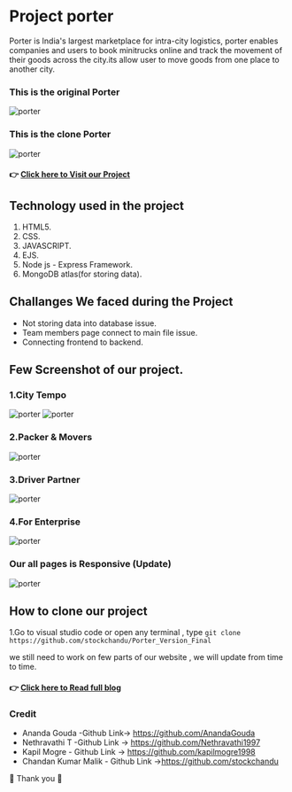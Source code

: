 # **Project porter**
Porter is India's largest marketplace for intra-city logistics, porter enables companies and users to book minitrucks online and track the movement of their goods across the city.its allow user to move goods from one place to another city.

### This is the original Porter
![porter](https://miro.medium.com/max/700/1*F45cDBJqqU_miKlDKc32Gw.png)

### This is the clone Porter
![porter](https://miro.medium.com/max/700/1*gfB8HQmKcmBN1hAiJrPS-A.png)


#### 👉 [ Click here to Visit our Project](https://project-porter.herokuapp.com/)


## Technology used in the project
1. HTML5.
2. CSS.
3. JAVASCRIPT.
4. EJS.
5. Node js - Express Framework.
6. MongoDB atlas(for storing data).

## Challanges We faced during the Project 
* Not storing data into database issue.
* Team members page connect to main file issue.
* Connecting frontend to backend.

## Few Screenshot of our project.

### 1.City Tempo
![porter](https://miro.medium.com/max/700/1*gfB8HQmKcmBN1hAiJrPS-A.png)
![porter](https://miro.medium.com/max/700/1*tukPH3Wb-i7eb7O5qrUZEg.png)

### 2.Packer & Movers
![porter](https://miro.medium.com/max/700/1*Syr2rvKNH2iTNLREFNrmqg.png)

### 3.Driver Partner
![porter](https://miro.medium.com/max/700/1*-Y2FddyGnw2gIn7g_RzjlA.png)

### 4.For Enterprise
![porter](https://miro.medium.com/max/700/1*F2WMmY3EcsOME45nEu2rJA.png)

### Our all pages is Responsive (Update)
![porter](https://miro.medium.com/max/481/1*C2YZWJT_jW9NDw2-Bx2Oug.png)


## How to clone our project
1.Go to visual studio code or open any terminal , type 
```git clone https://github.com/stockchandu/Porter_Version_Final```

 we still need to work on few parts of our website , we will update from time to time.

#### 👉 [ Click here to Read full blog](https://medium.com/@malikchandan926/cloning-of-porter-in-website-within-5-days-using-html-css-and-javascript-d58a09b8b8cd)

### Credit
* Ananda Gouda -Github Link-> https://github.com/AnandaGouda
* Nethravathi T -Github Link -> https://github.com/Nethravathi1997
* Kapil Mogre - Github Link -> https://github.com/kapilmogre1998
* Chandan Kumar Malik - Github Link ->https://github.com/stockchandu

🙏 Thank you 🙏
